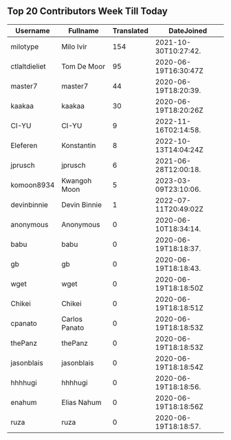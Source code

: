 ## Top 20 Contributors Week Till Today ##
|Username|Fullname|Translated|DateJoined|
|--------|--------|----------|----------|
|milotype|Milo Ivir|154|2021-10-30T10:27:42.|
|ctlaltdieliet|Tom De Moor|95|2020-06-19T16:30:47Z|
|master7|master7|44|2020-06-19T18:20:39.|
|kaakaa|kaakaa|30|2020-06-19T18:20:26Z|
|CI-YU|CI-YU|9|2022-11-16T02:14:58.|
|Eleferen|Konstantin|8|2022-10-13T14:04:24Z|
|jprusch|jprusch|6|2021-06-28T12:00:18.|
|komoon8934|Kwangoh Moon|5|2023-03-09T23:10:06.|
|devinbinnie|Devin Binnie|1|2022-07-11T20:49:02Z|
|anonymous|Anonymous|0|2020-06-10T18:34:14.|
|babu|babu|0|2020-06-19T18:18:37.|
|gb|gb|0|2020-06-19T18:18:43.|
|wget|wget|0|2020-06-19T18:18:50Z|
|Chikei|Chikei|0|2020-06-19T18:18:51Z|
|cpanato|Carlos Panato|0|2020-06-19T18:18:53Z|
|thePanz|thePanz|0|2020-06-19T18:18:53Z|
|jasonblais|jasonblais|0|2020-06-19T18:18:54Z|
|hhhhugi|hhhhugi|0|2020-06-19T18:18:56.|
|enahum|Elias  Nahum|0|2020-06-19T18:18:56Z|
|ruza|ruza|0|2020-06-19T18:18:57.|
